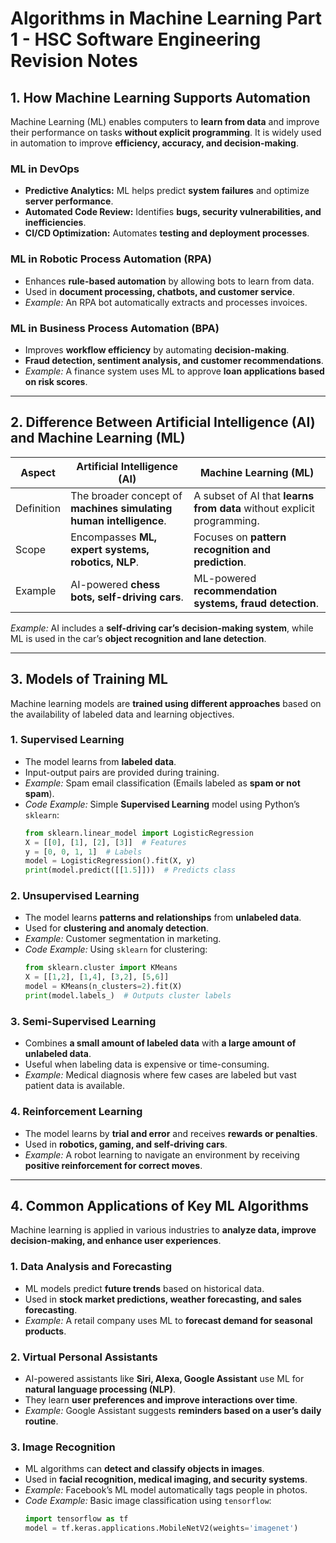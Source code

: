 # Algorithms in Machine Learning Part 1 - HSC Software Engineering Revision Notes

## 1. How Machine Learning Supports Automation
Machine Learning (ML) enables computers to **learn from data** and improve their performance on tasks **without explicit programming**. It is widely used in automation to improve **efficiency, accuracy, and decision-making**.

### ML in DevOps
- **Predictive Analytics:** ML helps predict **system failures** and optimize **server performance**.
- **Automated Code Review:** Identifies **bugs, security vulnerabilities, and inefficiencies**.
- **CI/CD Optimization:** Automates **testing and deployment processes**.

### ML in Robotic Process Automation (RPA)
- Enhances **rule-based automation** by allowing bots to learn from data.
- Used in **document processing, chatbots, and customer service**.
- *Example:* An RPA bot automatically extracts and processes invoices.

### ML in Business Process Automation (BPA)
- Improves **workflow efficiency** by automating **decision-making**.
- **Fraud detection, sentiment analysis, and customer recommendations**.
- *Example:* A finance system uses ML to approve **loan applications based on risk scores**.

---

## 2. Difference Between Artificial Intelligence (AI) and Machine Learning (ML)
| **Aspect** | **Artificial Intelligence (AI)** | **Machine Learning (ML)** |
|------------|----------------------------------|---------------------------|
| Definition | The broader concept of **machines simulating human intelligence**. | A subset of AI that **learns from data** without explicit programming. |
| Scope | Encompasses **ML, expert systems, robotics, NLP**. | Focuses on **pattern recognition and prediction**. |
| Example | AI-powered **chess bots, self-driving cars**. | ML-powered **recommendation systems, fraud detection**. |

*Example:* AI includes a **self-driving car’s decision-making system**, while ML is used in the car’s **object recognition and lane detection**.

---

## 3. Models of Training ML
Machine learning models are **trained using different approaches** based on the availability of labeled data and learning objectives.

### 1. Supervised Learning
- The model learns from **labeled data**.
- Input-output pairs are provided during training.
- *Example:* Spam email classification (Emails labeled as **spam or not spam**).
- *Code Example:* Simple **Supervised Learning** model using Python’s `sklearn`:
  ```python
  from sklearn.linear_model import LogisticRegression
  X = [[0], [1], [2], [3]]  # Features
  y = [0, 0, 1, 1]  # Labels
  model = LogisticRegression().fit(X, y)
  print(model.predict([[1.5]]))  # Predicts class
  ```

### 2. Unsupervised Learning
- The model learns **patterns and relationships** from **unlabeled data**.
- Used for **clustering and anomaly detection**.
- *Example:* Customer segmentation in marketing.
- *Code Example:* Using `sklearn` for clustering:
  ```python
  from sklearn.cluster import KMeans
  X = [[1,2], [1,4], [3,2], [5,6]]
  model = KMeans(n_clusters=2).fit(X)
  print(model.labels_)  # Outputs cluster labels
  ```

### 3. Semi-Supervised Learning
- Combines **a small amount of labeled data** with **a large amount of unlabeled data**.
- Useful when labeling data is expensive or time-consuming.
- *Example:* Medical diagnosis where few cases are labeled but vast patient data is available.

### 4. Reinforcement Learning
- The model learns by **trial and error** and receives **rewards or penalties**.
- Used in **robotics, gaming, and self-driving cars**.
- *Example:* A robot learning to navigate an environment by receiving **positive reinforcement for correct moves**.

---

## 4. Common Applications of Key ML Algorithms
Machine learning is applied in various industries to **analyze data, improve decision-making, and enhance user experiences**.

### 1. Data Analysis and Forecasting
- ML models predict **future trends** based on historical data.
- Used in **stock market predictions, weather forecasting, and sales forecasting**.
- *Example:* A retail company uses ML to **forecast demand for seasonal products**.

### 2. Virtual Personal Assistants
- AI-powered assistants like **Siri, Alexa, Google Assistant** use ML for **natural language processing (NLP)**.
- They learn **user preferences and improve interactions over time**.
- *Example:* Google Assistant suggests **reminders based on a user’s daily routine**.

### 3. Image Recognition
- ML algorithms can **detect and classify objects in images**.
- Used in **facial recognition, medical imaging, and security systems**.
- *Example:* Facebook’s ML model automatically tags people in photos.
- *Code Example:* Basic image classification using `tensorflow`:
  ```python
  import tensorflow as tf
  model = tf.keras.applications.MobileNetV2(weights='imagenet')
  ```